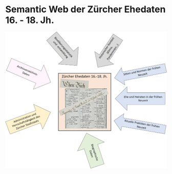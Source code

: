 # Semantic Web der Zürcher Ehedaten 16. - 18. Jh.     


![](/images/Perspektiven_auf_Ehedaten.jpg)
